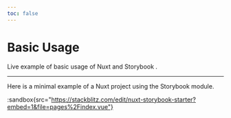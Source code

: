 ```yaml
---
toc: false
---
```


# Basic Usage

Live example of basic usage of Nuxt and Storybook .

---

Here is a minimal example of a Nuxt project using the Storybook  module.

:sandbox{src="https://stackblitz.com/edit/nuxt-storybook-starter?embed=1&file=pages%2Findex.vue"}
